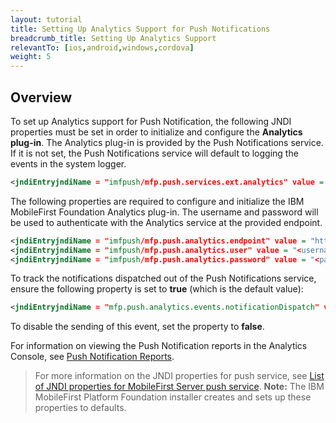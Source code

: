 ```yaml
---
layout: tutorial
title: Setting Up Analytics Support for Push Notifications
breadcrumb_title: Setting Up Analytics Support
relevantTo: [ios,android,windows,cordova]
weight: 5
---
```

<!-- NLS_CHARSET=UTF-8 -->
## Overview
To set up Analytics support for Push Notification, the following JNDI properties must be set in order to initialize and configure the **Analytics plug-in**. The Analytics plug-in is provided by the Push Notifications service. If it is not set, the Push Notifications service will default to logging the events in the system logger.

```xml
<jndiEntryjndiName = "imfpush/mfp.push.services.ext.analytics" value = "com.ibm.mfp.push.server.analytics.plugin.AnalyticsPlugin"/>
```

The following properties are required to configure and initialize the IBM MobileFirst Foundation Analytics plug-in. The username and password will be used to authenticate with the Analytics service at the provided endpoint.

```xml
<jndiEntryjndiName = "imfpush/mfp.push.analytics.endpoint" value = "http://<mfpserver:port>/analytics-service/rest/data"/>
<jndiEntryjndiName = "imfpush/mfp.push.analytics.user" value = "<username>"/>  
<jndiEntryjndiName = "imfpush/mfp.push.analytics.password" value = "<password>"/>
```

<!--
Push is meant to send two types of analytics events to the Analytics service. These are:

* Subscriptions/Un-subscriptions: To track the subscriptions to notifications.
* Push notifications: To track the push notifications dispatched out of the push notification service.

14/11/2016 only push notifications show up in reports, so we are removing any mention of the other events in the meantime, until there is a way to report on the other events.
-->

To track the notifications dispatched out of the Push Notifications service, ensure the following property is set to **true** (which is the default value):

<!--
<jndiEntryjndiName = "imfpush/mfp.push.analytics.events.tagSubscribe" value = "true"/>
<jndiEntryjndiName = "imfpush/mfp.push.analytics.events.tagUnSubscribe" value = "true"/>
-->

```xml
<jndiEntryjndiName = "mfp.push.analytics.events.notificationDispatch" value = "true"/>
```

To disable the sending of this event, set the property to **false**.

For information on viewing the Push Notification reports in the Analytics Console, see [Push Notification Reports](../../analytics/console/push-notifications/).

> For more information on the JNDI properties for push service, see [List of JNDI properties for MobileFirst Server push service](../../installation-configuration/production/server-configuration/#list-of-jndi-properties-for-mobilefirst-server-push-service).
> **Note:** The IBM MobileFirst Platform Foundation installer creates and sets up these properties to defaults.
